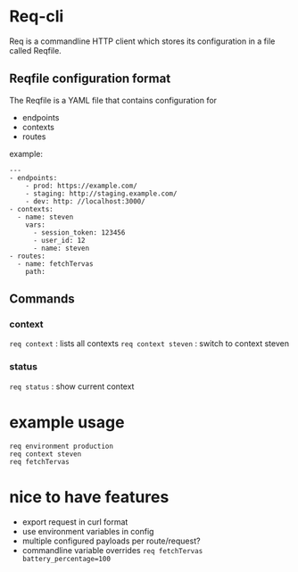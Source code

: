 # Req-cli

Req is a commandline HTTP client which stores its configuration in a file called Reqfile.

## Reqfile configuration format

The Reqfile is a YAML file that contains configuration for
- endpoints
- contexts
- routes

example: 

```
---
- endpoints: 
    - prod: https://example.com/
    - staging: http://staging.example.com/
    - dev: http: //localhost:3000/
- contexts:
  - name: steven
    vars: 
      - session_token: 123456
      - user_id: 12
      - name: steven
- routes:
  - name: fetchTervas
    path: 
```

## Commands

### context

`req context` : lists all contexts
`req context steven` : switch to context steven

### status

`req status` : show current context

# example usage

```
req environment production
req context steven
req fetchTervas
```

# nice to have features

- export request in curl format
- use environment variables in config
- multiple configured payloads per route/request?
- commandline variable overrides
  `req fetchTervas battery_percentage=100`
